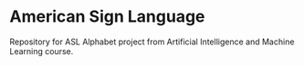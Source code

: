 # American Sign Language
Repository for ASL Alphabet project from Artificial Intelligence and Machine Learning course. 
